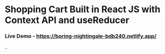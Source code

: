 # Shopping Cart Built in React JS with Context API and useReducer

### Live Demo - https://boring-nightingale-bdb240.netlify.app/
..

